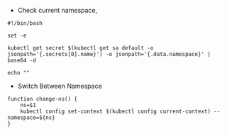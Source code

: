 * Check current namespace,

```
#!/bin/bash

set -e

kubectl get secret $(kubectl get sa default -o jsonpath='{.secrets[0].name}') -o jsonpath='{.data.namespace}' | base64 -d

echo ""
```

* Switch Between Namespace


```
function change-ns() {
	ns=$1
	kubectl config set-context $(kubectl config current-context) --namespace=${ns}
}
```
